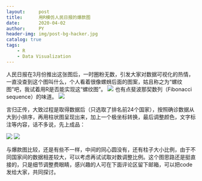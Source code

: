 ```yaml
---
layout:     post
title:      用R模仿人民日报的爆款图
date:       2020-04-02
author:     PY
header-img: img/post-bg-hacker.jpg
catalog: true
tags:
    - R
    - Data Visualization
---
```


人民日报在3月份推出这张图后，一时圈粉无数，引发大家对数据可视化的热情，一直没查到这个图叫什么，个人看着很像螺蛳后面的图案，姑且称之为“螺纹图”吧，我试着用R是否能实现这“螺纹图”。
![](https://i.loli.net/2020/04/03/3GCpMxjSqnk5isZ.jpg)
也有点斐波那契数列（Fibonacci sequence）的味道。
![](https://i.loli.net/2020/04/03/kYidEF9Lhv6pGfx.jpg)

言归正传，大致过程是取得数据后（只选取了排名前24个国家），按照确诊数据从大到小排序，再用柱状图呈现出来，加上一个极坐标转换，最后调整颜色，文字标注等内容，话不多说，先上成品：

![](https://i.loli.net/2020/04/03/1hP3b7DLRnekyqw.jpg)
![](https://i.loli.net/2020/04/03/97ZQp2IWdoJnBKk.jpg)

与爆款图比较，还是有些不一样，中间的同心圆没有，还有柱子大小比例，由于不同国家间的数据相差较大，可以考虑再试试取对数调整比例。这个图思路还是挺直接的，只是细节调整费眼睛，感兴趣的人可在下面评论区留下邮箱，可以把code发给大家，共同探讨。
